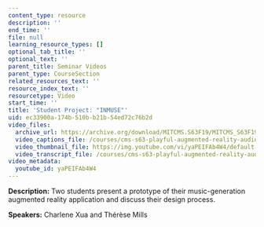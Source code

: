 ```yaml
---
content_type: resource
description: ''
end_time: ''
file: null
learning_resource_types: []
optional_tab_title: ''
optional_text: ''
parent_title: Seminar Videos
parent_type: CourseSection
related_resources_text: ''
resource_index_text: ''
resourcetype: Video
start_time: ''
title: 'Student Project: "INMUSE"'
uid: ec33900a-174b-510b-b21b-54ed72c76b2d
video_files:
  archive_url: https://archive.org/download/MITCMS.S63F19/MITCMS_S63F19_INMUSE_300k.mp4
  video_captions_file: /courses/cms-s63-playful-augmented-reality-audio-design-exploration-fall-2019/d82f2cf737575da397925f9cc2b33160_yaPEIFAb4W4.vtt
  video_thumbnail_file: https://img.youtube.com/vi/yaPEIFAb4W4/default.jpg
  video_transcript_file: /courses/cms-s63-playful-augmented-reality-audio-design-exploration-fall-2019/7278b4e183d9cf6de4e5afbbdcbb25cb_yaPEIFAb4W4.pdf
video_metadata:
  youtube_id: yaPEIFAb4W4
---
```


**Description:** Two students present a prototype of their music-generation augmented reality application and discuss their design process.

**Speakers:** Charlene Xua and Thérèse Mills
